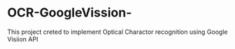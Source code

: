 # OCR-GoogleVission-
This project creted to implement Optical Charactor recognition using Google Visiion API
